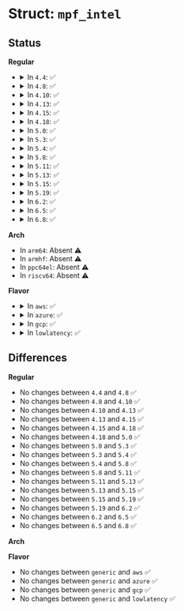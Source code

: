 # Struct: <code>mpf_intel</code>

## Status
<b>Regular</b>
<ul>
<li>
<details>
<summary>In <code>4.4</code>: ✅</summary>

```c
struct mpf_intel {
    char signature[4];
    unsigned int physptr;
    unsigned char length;
    unsigned char specification;
    unsigned char checksum;
    unsigned char feature1;
    unsigned char feature2;
    unsigned char feature3;
    unsigned char feature4;
    unsigned char feature5;
};
```
</details>
</li>
<li>
<details>
<summary>In <code>4.8</code>: ✅</summary>

```c
struct mpf_intel {
    char signature[4];
    unsigned int physptr;
    unsigned char length;
    unsigned char specification;
    unsigned char checksum;
    unsigned char feature1;
    unsigned char feature2;
    unsigned char feature3;
    unsigned char feature4;
    unsigned char feature5;
};
```
</details>
</li>
<li>
<details>
<summary>In <code>4.10</code>: ✅</summary>

```c
struct mpf_intel {
    char signature[4];
    unsigned int physptr;
    unsigned char length;
    unsigned char specification;
    unsigned char checksum;
    unsigned char feature1;
    unsigned char feature2;
    unsigned char feature3;
    unsigned char feature4;
    unsigned char feature5;
};
```
</details>
</li>
<li>
<details>
<summary>In <code>4.13</code>: ✅</summary>

```c
struct mpf_intel {
    char signature[4];
    unsigned int physptr;
    unsigned char length;
    unsigned char specification;
    unsigned char checksum;
    unsigned char feature1;
    unsigned char feature2;
    unsigned char feature3;
    unsigned char feature4;
    unsigned char feature5;
};
```
</details>
</li>
<li>
<details>
<summary>In <code>4.15</code>: ✅</summary>

```c
struct mpf_intel {
    char signature[4];
    unsigned int physptr;
    unsigned char length;
    unsigned char specification;
    unsigned char checksum;
    unsigned char feature1;
    unsigned char feature2;
    unsigned char feature3;
    unsigned char feature4;
    unsigned char feature5;
};
```
</details>
</li>
<li>
<details>
<summary>In <code>4.18</code>: ✅</summary>

```c
struct mpf_intel {
    char signature[4];
    unsigned int physptr;
    unsigned char length;
    unsigned char specification;
    unsigned char checksum;
    unsigned char feature1;
    unsigned char feature2;
    unsigned char feature3;
    unsigned char feature4;
    unsigned char feature5;
};
```
</details>
</li>
<li>
<details>
<summary>In <code>5.0</code>: ✅</summary>

```c
struct mpf_intel {
    char signature[4];
    unsigned int physptr;
    unsigned char length;
    unsigned char specification;
    unsigned char checksum;
    unsigned char feature1;
    unsigned char feature2;
    unsigned char feature3;
    unsigned char feature4;
    unsigned char feature5;
};
```
</details>
</li>
<li>
<details>
<summary>In <code>5.3</code>: ✅</summary>

```c
struct mpf_intel {
    char signature[4];
    unsigned int physptr;
    unsigned char length;
    unsigned char specification;
    unsigned char checksum;
    unsigned char feature1;
    unsigned char feature2;
    unsigned char feature3;
    unsigned char feature4;
    unsigned char feature5;
};
```
</details>
</li>
<li>
<details>
<summary>In <code>5.4</code>: ✅</summary>

```c
struct mpf_intel {
    char signature[4];
    unsigned int physptr;
    unsigned char length;
    unsigned char specification;
    unsigned char checksum;
    unsigned char feature1;
    unsigned char feature2;
    unsigned char feature3;
    unsigned char feature4;
    unsigned char feature5;
};
```
</details>
</li>
<li>
<details>
<summary>In <code>5.8</code>: ✅</summary>

```c
struct mpf_intel {
    char signature[4];
    unsigned int physptr;
    unsigned char length;
    unsigned char specification;
    unsigned char checksum;
    unsigned char feature1;
    unsigned char feature2;
    unsigned char feature3;
    unsigned char feature4;
    unsigned char feature5;
};
```
</details>
</li>
<li>
<details>
<summary>In <code>5.11</code>: ✅</summary>

```c
struct mpf_intel {
    char signature[4];
    unsigned int physptr;
    unsigned char length;
    unsigned char specification;
    unsigned char checksum;
    unsigned char feature1;
    unsigned char feature2;
    unsigned char feature3;
    unsigned char feature4;
    unsigned char feature5;
};
```
</details>
</li>
<li>
<details>
<summary>In <code>5.13</code>: ✅</summary>

```c
struct mpf_intel {
    char signature[4];
    unsigned int physptr;
    unsigned char length;
    unsigned char specification;
    unsigned char checksum;
    unsigned char feature1;
    unsigned char feature2;
    unsigned char feature3;
    unsigned char feature4;
    unsigned char feature5;
};
```
</details>
</li>
<li>
<details>
<summary>In <code>5.15</code>: ✅</summary>

```c
struct mpf_intel {
    char signature[4];
    unsigned int physptr;
    unsigned char length;
    unsigned char specification;
    unsigned char checksum;
    unsigned char feature1;
    unsigned char feature2;
    unsigned char feature3;
    unsigned char feature4;
    unsigned char feature5;
};
```
</details>
</li>
<li>
<details>
<summary>In <code>5.19</code>: ✅</summary>

```c
struct mpf_intel {
    char signature[4];
    unsigned int physptr;
    unsigned char length;
    unsigned char specification;
    unsigned char checksum;
    unsigned char feature1;
    unsigned char feature2;
    unsigned char feature3;
    unsigned char feature4;
    unsigned char feature5;
};
```
</details>
</li>
<li>
<details>
<summary>In <code>6.2</code>: ✅</summary>

```c
struct mpf_intel {
    char signature[4];
    unsigned int physptr;
    unsigned char length;
    unsigned char specification;
    unsigned char checksum;
    unsigned char feature1;
    unsigned char feature2;
    unsigned char feature3;
    unsigned char feature4;
    unsigned char feature5;
};
```
</details>
</li>
<li>
<details>
<summary>In <code>6.5</code>: ✅</summary>

```c
struct mpf_intel {
    char signature[4];
    unsigned int physptr;
    unsigned char length;
    unsigned char specification;
    unsigned char checksum;
    unsigned char feature1;
    unsigned char feature2;
    unsigned char feature3;
    unsigned char feature4;
    unsigned char feature5;
};
```
</details>
</li>
<li>
<details>
<summary>In <code>6.8</code>: ✅</summary>

```c
struct mpf_intel {
    char signature[4];
    unsigned int physptr;
    unsigned char length;
    unsigned char specification;
    unsigned char checksum;
    unsigned char feature1;
    unsigned char feature2;
    unsigned char feature3;
    unsigned char feature4;
    unsigned char feature5;
};
```
</details>
</li>
</ul>
<b>Arch</b>
<ul>
<li>
In <code>arm64</code>: Absent ⚠️
</li>
<li>
In <code>armhf</code>: Absent ⚠️
</li>
<li>
In <code>ppc64el</code>: Absent ⚠️
</li>
<li>
In <code>riscv64</code>: Absent ⚠️
</li>
</ul>
<b>Flavor</b>
<ul>
<li>
<details>
<summary>In <code>aws</code>: ✅</summary>

```c
struct mpf_intel {
    char signature[4];
    unsigned int physptr;
    unsigned char length;
    unsigned char specification;
    unsigned char checksum;
    unsigned char feature1;
    unsigned char feature2;
    unsigned char feature3;
    unsigned char feature4;
    unsigned char feature5;
};
```
</details>
</li>
<li>
<details>
<summary>In <code>azure</code>: ✅</summary>

```c
struct mpf_intel {
    char signature[4];
    unsigned int physptr;
    unsigned char length;
    unsigned char specification;
    unsigned char checksum;
    unsigned char feature1;
    unsigned char feature2;
    unsigned char feature3;
    unsigned char feature4;
    unsigned char feature5;
};
```
</details>
</li>
<li>
<details>
<summary>In <code>gcp</code>: ✅</summary>

```c
struct mpf_intel {
    char signature[4];
    unsigned int physptr;
    unsigned char length;
    unsigned char specification;
    unsigned char checksum;
    unsigned char feature1;
    unsigned char feature2;
    unsigned char feature3;
    unsigned char feature4;
    unsigned char feature5;
};
```
</details>
</li>
<li>
<details>
<summary>In <code>lowlatency</code>: ✅</summary>

```c
struct mpf_intel {
    char signature[4];
    unsigned int physptr;
    unsigned char length;
    unsigned char specification;
    unsigned char checksum;
    unsigned char feature1;
    unsigned char feature2;
    unsigned char feature3;
    unsigned char feature4;
    unsigned char feature5;
};
```
</details>
</li>
</ul>

## Differences
<b>Regular</b>
<ul>
<li>
No changes between <code>4.4</code> and <code>4.8</code> ✅
</li>
<li>
No changes between <code>4.8</code> and <code>4.10</code> ✅
</li>
<li>
No changes between <code>4.10</code> and <code>4.13</code> ✅
</li>
<li>
No changes between <code>4.13</code> and <code>4.15</code> ✅
</li>
<li>
No changes between <code>4.15</code> and <code>4.18</code> ✅
</li>
<li>
No changes between <code>4.18</code> and <code>5.0</code> ✅
</li>
<li>
No changes between <code>5.0</code> and <code>5.3</code> ✅
</li>
<li>
No changes between <code>5.3</code> and <code>5.4</code> ✅
</li>
<li>
No changes between <code>5.4</code> and <code>5.8</code> ✅
</li>
<li>
No changes between <code>5.8</code> and <code>5.11</code> ✅
</li>
<li>
No changes between <code>5.11</code> and <code>5.13</code> ✅
</li>
<li>
No changes between <code>5.13</code> and <code>5.15</code> ✅
</li>
<li>
No changes between <code>5.15</code> and <code>5.19</code> ✅
</li>
<li>
No changes between <code>5.19</code> and <code>6.2</code> ✅
</li>
<li>
No changes between <code>6.2</code> and <code>6.5</code> ✅
</li>
<li>
No changes between <code>6.5</code> and <code>6.8</code> ✅
</li>
</ul>
<b>Arch</b>
<ul>
</ul>
<b>Flavor</b>
<ul>
<li>
No changes between <code>generic</code> and <code>aws</code> ✅
</li>
<li>
No changes between <code>generic</code> and <code>azure</code> ✅
</li>
<li>
No changes between <code>generic</code> and <code>gcp</code> ✅
</li>
<li>
No changes between <code>generic</code> and <code>lowlatency</code> ✅
</li>
</ul>
